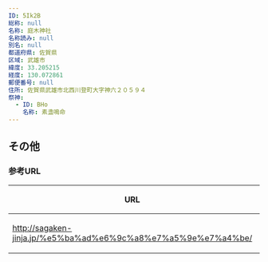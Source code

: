 ```yaml
---
ID: 5Ik2B
総称: null
名称: 庭木神社
名称読み: null
別名: null
都道府県: 佐賀県
区域: 武雄市
緯度: 33.205215
経度: 130.072861
郵便番号: null
住所: 佐賀県武雄市北西川登町大字神六２０５９４
祭神:
  - ID: BHo
    名称: 素盞鳴命
---
```


## その他

### 参考URL

| URL                                                           | 説明   |
| ------------------------------------------------------------- | ------ |
| http://sagaken-jinja.jp/%e5%ba%ad%e6%9c%a8%e7%a5%9e%e7%a4%be/ | 神社庁 |
